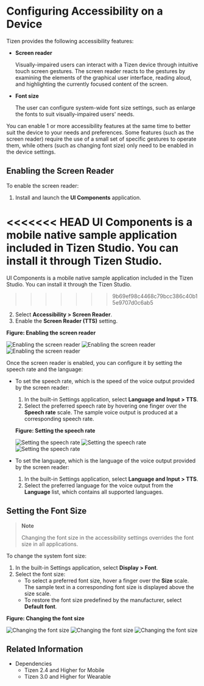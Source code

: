 # Configuring Accessibility on a Device

Tizen provides the following accessibility features:

- **Screen reader**

  Visually-impaired users can interact with a Tizen device through intuitive touch screen gestures. The screen reader reacts to the gestures by examining the elements of the graphical user interface, reading aloud, and highlighting the currently focused content of the screen.

- **Font size**

  The user can configure system-wide font size settings, such as enlarge the fonts to suit visually-impaired users' needs.

You can enable 1 or more accessibility features at the same time to better suit the device to your needs and preferences. Some features (such as the screen reader) require the use of a small set of specific gestures to operate them, while others (such as changing font size) only need to be enabled in the device settings.

## Enabling the Screen Reader

To enable the screen reader:

1. Install and launch the **UI Components** application.

<<<<<<< HEAD
   UI Components is a mobile native sample application included in Tizen Studio. You can install it through Tizen Studio.
=======
   UI Components is a mobile native sample application included in the Tizen Studio. You can install it through the Tizen Studio.
>>>>>>> 9b69ef98c4468c79bcc386c40b15e9707d0c6ab5

2. Select **Accessibility > Screen Reader**.
3. Enable the **Screen Reader (TTS)** setting.

**Figure: Enabling the screen reader**

![Enabling the screen reader](./media/ui-controls.png) ![Enabling the screen reader](./media/ui-controls-accessibility.png) ![Enabling the screen reader](./media/ui-controls-accessibility-screen-reader.png)

Once the screen reader is enabled, you can configure it by setting the speech rate and the language:

- To set the speech rate, which is the speed of the voice output provided by the screen reader:

  1. In the built-in Settings application, select **Language and Input > TTS**.
  2. Select the preferred speech rate by hovering one finger over the **Speech rate** scale. The sample voice output is produced at a corresponding speech rate.

  **Figure: Setting the speech rate**

  ![Setting the speech rate](./media/settings.png) ![Setting the speech rate](./media/settings-language-and-input.png) ![Setting the speech rate](./media/settings-language-and-input-tts.png)

- To set the language, which is the language of the voice output provided by the screen reader:

  1. In the built-in Settings application, select **Language and Input > TTS**.
  2. Select the preferred language for the voice output from the **Language** list, which contains all supported languages.

## Setting the Font Size

> **Note**
>
> Changing the font size in the accessibility settings overrides the font size in all applications.

To change the system font size:

1. In the built-in Settings application, select **Display > Font**.
2. Select the font size:
   - To select a preferred font size, hover a finger over the **Size** scale. The sample text in a corresponding font size is displayed above the size scale.
   - To restore the font size predefined by the manufacturer, select **Default font**.

**Figure: Changing the font size**

![Changing the font size](./media/settings.png) ![Changing the font size](./media/settings-display.png) ![Changing the font size](./media/settings-display-fonts.png)

## Related Information
- Dependencies
  - Tizen 2.4 and Higher for Mobile
  - Tizen 3.0 and Higher for Wearable
